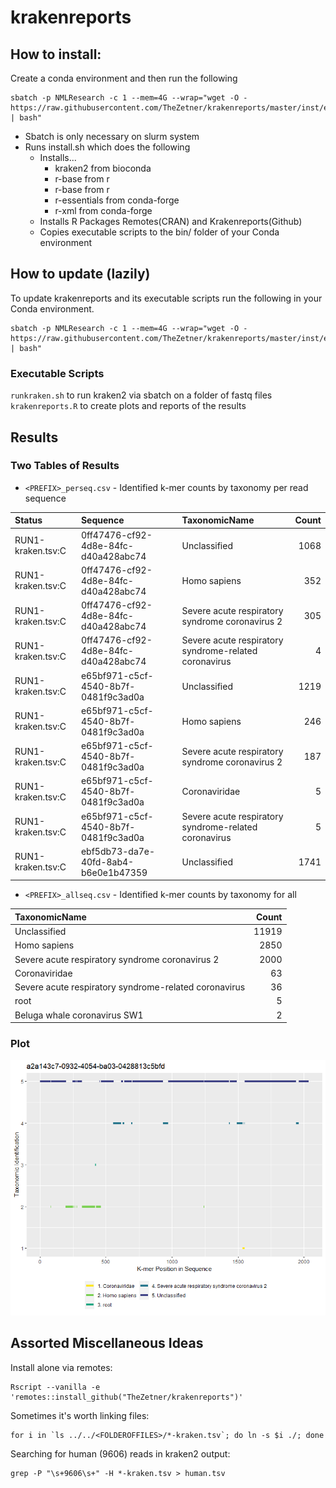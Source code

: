 # krakenreports

## How to install: 

Create a conda environment and then run the following

```
sbatch -p NMLResearch -c 1 --mem=4G --wrap="wget -O - https://raw.githubusercontent.com/TheZetner/krakenreports/master/inst/exec/install.sh | bash"
```
* Sbatch is only necessary on slurm system
* Runs install.sh which does the following
    * Installs...
        * kraken2 from bioconda
        * r-base from r
        * r-base from r
        * r-essentials from conda-forge
        * r-xml from conda-forge
    * Installs R Packages Remotes(CRAN) and Krakenreports(Github)
    * Copies executable scripts to the bin/ folder of your Conda environment

## How to update (lazily)

To update krakenreports and its executable scripts run the following in your Conda environment. 

```
sbatch -p NMLResearch -c 1 --mem=4G --wrap="wget -O - https://raw.githubusercontent.com/TheZetner/krakenreports/master/inst/exec/update.sh | bash"
```

### Executable Scripts

`runkraken.sh` to run kraken2 via sbatch on a folder of fastq files  
`krakenreports.R` to create plots and reports of the results  



## Results

### Two Tables of Results
 * `<PREFIX>_perseq.csv` - Identified k-mer counts by taxonomy per read sequence
 
|Status            |Sequence                             |TaxonomicName                                         | Count|
|:-----------------|:------------------------------------|:-----------------------------------------------------|-----:|
|RUN1-kraken.tsv:C |0ff47476-cf92-4d8e-84fc-d40a428abc74 |Unclassified                                          |  1068|
|RUN1-kraken.tsv:C |0ff47476-cf92-4d8e-84fc-d40a428abc74 |Homo sapiens                                          |   352|
|RUN1-kraken.tsv:C |0ff47476-cf92-4d8e-84fc-d40a428abc74 |Severe acute respiratory syndrome coronavirus 2       |   305|
|RUN1-kraken.tsv:C |0ff47476-cf92-4d8e-84fc-d40a428abc74 |Severe acute respiratory syndrome-related coronavirus |     4|
|RUN1-kraken.tsv:C |e65bf971-c5cf-4540-8b7f-0481f9c3ad0a |Unclassified                                          |  1219|
|RUN1-kraken.tsv:C |e65bf971-c5cf-4540-8b7f-0481f9c3ad0a |Homo sapiens                                          |   246|
|RUN1-kraken.tsv:C |e65bf971-c5cf-4540-8b7f-0481f9c3ad0a |Severe acute respiratory syndrome coronavirus 2       |   187|
|RUN1-kraken.tsv:C |e65bf971-c5cf-4540-8b7f-0481f9c3ad0a |Coronaviridae                                         |     5|
|RUN1-kraken.tsv:C |e65bf971-c5cf-4540-8b7f-0481f9c3ad0a |Severe acute respiratory syndrome-related coronavirus |     5|
|RUN1-kraken.tsv:C |ebf5db73-da7e-40fd-8ab4-b6e0e1b47359 |Unclassified                                          |  1741|

 * `<PREFIX>_allseq.csv` - Identified k-mer counts by taxonomy for all

|TaxonomicName                                         | Count|
|:-----------------------------------------------------|-----:|
|Unclassified                                          | 11919|
|Homo sapiens                                          |  2850|
|Severe acute respiratory syndrome coronavirus 2       |  2000|
|Coronaviridae                                         |    63|
|Severe acute respiratory syndrome-related coronavirus |    36|
|root                                                  |     5|
|Beluga whale coronavirus SW1                          |     2|


### Plot

![](./images/exampleplot.png)

## Assorted Miscellaneous Ideas

Install alone via remotes:
```
Rscript --vanilla -e 'remotes::install_github("TheZetner/krakenreports")'
```


Sometimes it's worth linking files:
```
for i in `ls ../../<FOLDEROFFILES>/*-kraken.tsv`; do ln -s $i ./; done
```
 
Searching for human (9606) reads in kraken2 output:
```
grep -P "\s+9606\s+" -H *-kraken.tsv > human.tsv
```
